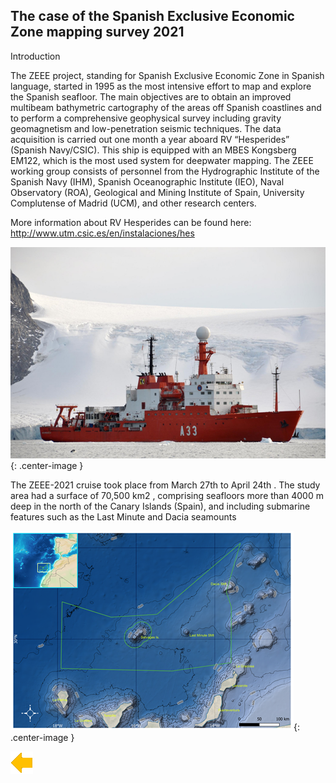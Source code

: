 ## The case of the Spanish Exclusive Economic Zone mapping survey 2021 

Introduction

The ZEEE project, standing for Spanish Exclusive Economic Zone in Spanish language, started in 1995 as the most intensive effort to map and explore the Spanish seafloor. The main objectives are to obtain an improved multibeam bathymetric cartography of the areas off Spanish coastlines and to perform a comprehensive geophysical survey including gravity geomagnetism and low-penetration seismic techniques. The data acquisition is carried out one month a year aboard RV “Hesperides” (Spanish Navy/CSIC). This ship is equipped with an MBES Kongsberg EM122, which is the most used system for deepwater mapping. The ZEEE working group consists of personnel from the Hydrographic Institute of the Spanish Navy (IHM), Spanish Oceanographic Institute (IEO),  Naval Observatory (ROA), Geological and Mining Institute of Spain, University Complutense of Madrid (UCM), and other research centers.

More information about RV Hesperides can be found here: http://www.utm.csic.es/en/instalaciones/hes

![vessel](./media/Hesperides1.png){: .center-image }

The ZEEE-2021 cruise took place from March 27th to April 24th . The study area had a surface of 70,500 km2 , comprising seafloors more than 4000 m deep in the north of the Canary Islands (Spain),  and including submarine features such as the Last Minute and Dacia seamounts


![map](./media/surveyArea1.png){: .center-image }


[![Back to Projects](../../resources/back.png)](../../projects.html)



